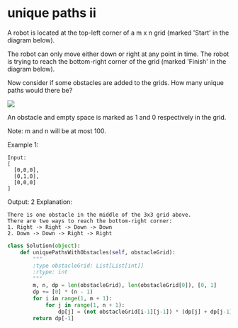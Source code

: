 # unique paths ii

A robot is located at the top-left corner of a m x n grid (marked 'Start' in the diagram below).

The robot can only move either down or right at any point in time. The robot is trying to reach the bottom-right corner of the grid (marked 'Finish' in the diagram below).

Now consider if some obstacles are added to the grids. How many unique paths would there be?

![](https://leetcode.com/static/images/problemset/robot_maze.png)

An obstacle and empty space is marked as 1 and 0 respectively in the grid.

Note: m and n will be at most 100.

Example 1:

```
Input:
[
  [0,0,0],
  [0,1,0],
  [0,0,0]
]
```

Output: 2
Explanation:

```
There is one obstacle in the middle of the 3x3 grid above.
There are two ways to reach the bottom-right corner:
1. Right -> Right -> Down -> Down
2. Down -> Down -> Right -> Right
```

```python
class Solution(object):
    def uniquePathsWithObstacles(self, obstacleGrid):
        """
        :type obstacleGrid: List[List[int]]
        :rtype: int
        """
        m, n, dp = len(obstacleGrid), len(obstacleGrid[0]), [0, 1]
        dp += [0] * (n - 1)
        for i in range(1, m + 1):
            for j in range(1, n + 1):
                dp[j] = (not obstacleGrid[i-1][j-1]) * (dp[j] + dp[j-1])
        return dp[-1]
```
